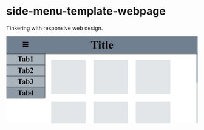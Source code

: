 # side-menu-template-webpage
Tinkering with responsive web design.

![screenshot](images/mainUncollapsed.png)